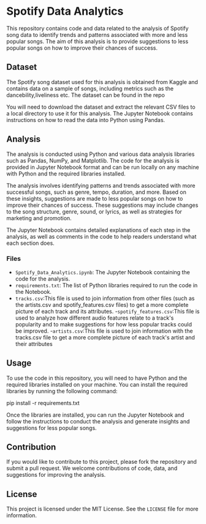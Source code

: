 # Spotify Data Analytics

This repository contains code and data related to the analysis of Spotify song data to identify trends and patterns associated with more and less popular songs. The aim of this analysis is to provide suggestions to less popular songs on how to improve their chances of success.

## Dataset

The Spotify song dataset used for this analysis is obtained from Kaggle and contains data on a sample of songs, including metrics such as the dancebility,liveliness etc. The dataset can be found in the repo

You will need to download the dataset and extract the relevant CSV files to a local directory to use it for this analysis. The Jupyter Notebook contains instructions on how to read the data into Python using Pandas.

## Analysis

The analysis is conducted using Python and various data analysis libraries such as Pandas, NumPy, and Matplotlib. The code for the analysis is provided in Jupyter Notebook format and can be run locally on any machine with Python and the required libraries installed.

The analysis involves identifying patterns and trends associated with more successful songs, such as genre, tempo, duration, and more. Based on these insights, suggestions are made to less popular songs on how to improve their chances of success. These suggestions may include changes to the song structure, genre, sound, or lyrics, as well as strategies for marketing and promotion.

The Jupyter Notebook contains detailed explanations of each step in the analysis, as well as comments in the code to help readers understand what each section does.

### Files

- `Spotify_Data_Analytics.ipynb`: The Jupyter Notebook containing the code for the analysis.
- `requirements.txt`: The list of Python libraries required to run the code in the Notebook.
- `tracks.csv`:This file is used to join information from other files (such as the artists.csv and spotify_features.csv files) to get a more complete picture of each track and its attributes.
-`spotify_features.csv`:This file is used to analyze how different audio features relate to a track's popularity and to make suggestions for how less popular tracks could be improved.
-`artists.csv`:This file is used to join information with the tracks.csv file to get a more complete picture of each track's artist and their attributes

## Usage

To use the code in this repository, you will need to have Python and the required libraries installed on your machine. You can install the required libraries by running the following command:

pip install -r requirements.txt


Once the libraries are installed, you can run the Jupyter Notebook and follow the instructions to conduct the analysis and generate insights and suggestions for less popular songs.

## Contribution

If you would like to contribute to this project, please fork the repository and submit a pull request. We welcome contributions of code, data, and suggestions for improving the analysis.

## License

This project is licensed under the MIT License. See the `LICENSE` file for more information.
